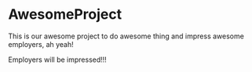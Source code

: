 # AwesomeProject
This is our awesome project to do awesome thing and impress awesome employers, ah yeah!

Employers will be impressed!!!
